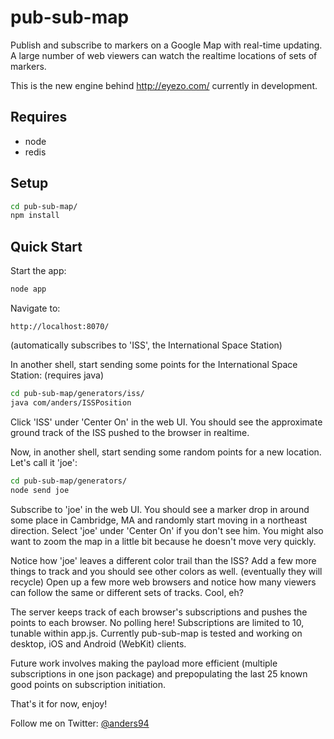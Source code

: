 pub-sub-map
===========

Publish and subscribe to markers on a Google Map with real-time updating. A large number of web viewers can watch the realtime locations of sets of markers.

This is the new engine behind http://eyezo.com/ currently in development.

Requires
----------------
* node
* redis

Setup
---------------
```sh
cd pub-sub-map/
npm install
```

Quick Start
--------------------------------------------------------
Start the app:
```sh
node app
```

Navigate to:
```
http://localhost:8070/
```
(automatically subscribes to 'ISS', the International Space Station)

In another shell, start sending some points for the International Space Station: (requires java)
```sh
cd pub-sub-map/generators/iss/
java com/anders/ISSPosition
```

Click 'ISS' under 'Center On' in the web UI. You should see the approximate ground track of the ISS pushed to the browser in realtime.

Now, in another shell, start sending some random points for a new location. Let's call it 'joe':
```sh
cd pub-sub-map/generators/
node send joe
```

Subscribe to 'joe' in the web UI. You should see a marker drop in around some place in Cambridge, MA and randomly start moving in a northeast direction. Select 'joe' under 'Center On' if you don't see him. You might also want to zoom the map in a little bit because he doesn't move very quickly.

Notice how 'joe' leaves a different color trail than the ISS? Add a few more things to track and you should see other colors as well. (eventually they will recycle) Open up a few more web browsers and notice how many viewers can follow the same or different sets of tracks. Cool, eh?

The server keeps track of each browser's subscriptions and pushes the points to each browser. No polling here! Subscriptions are limited to 10, tunable within app.js. Currently pub-sub-map is tested and working on desktop, iOS and Android (WebKit) clients.

Future work involves making the payload more efficient (multiple subscriptions in one json package) and prepopulating the last 25 known good points on subscription initiation.

That's it for now, enjoy!

Follow me on Twitter: [@anders94](http://twitter.com/anders94)
